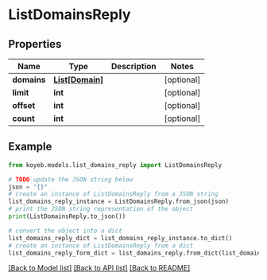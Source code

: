 # ListDomainsReply


## Properties

Name | Type | Description | Notes
------------ | ------------- | ------------- | -------------
**domains** | [**List[Domain]**](Domain.md) |  | [optional] 
**limit** | **int** |  | [optional] 
**offset** | **int** |  | [optional] 
**count** | **int** |  | [optional] 

## Example

```python
from koyeb.models.list_domains_reply import ListDomainsReply

# TODO update the JSON string below
json = "{}"
# create an instance of ListDomainsReply from a JSON string
list_domains_reply_instance = ListDomainsReply.from_json(json)
# print the JSON string representation of the object
print(ListDomainsReply.to_json())

# convert the object into a dict
list_domains_reply_dict = list_domains_reply_instance.to_dict()
# create an instance of ListDomainsReply from a dict
list_domains_reply_form_dict = list_domains_reply.from_dict(list_domains_reply_dict)
```
[[Back to Model list]](../README.md#documentation-for-models) [[Back to API list]](../README.md#documentation-for-api-endpoints) [[Back to README]](../README.md)


